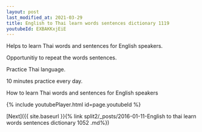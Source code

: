 ```yaml
---
layout: post
last_modified_at: 2021-03-29
title: English to Thai learn words sentences dictionary 1119 
youtubeId: EXBAKKxjEiE
---
```

 
 
Helps to learn Thai words and sentences for English speakers.

Opportunitiy to repeat the words sentences. 

Practice Thai language. 
 
10 minutes practice every day. 
 
How to learn Thai words and sentences for English speakers 
 
{% include youtubePlayer.html id=page.youtubeId %}
 
 
[Next]({{ site.baseurl }}{% link  split2/_posts/2016-01-11-English to thai learn words sentences dictionary 1052 .md%})
 
